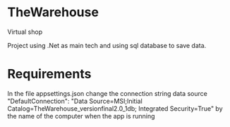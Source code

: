 # TheWarehouse
Virtual shop 

Project using .Net as main tech and using sql database to save data. 

# Requirements
In the file appsettings.json change the connection string data source "DefaultConnection": "Data Source=MSI;Initial Catalog=TheWarehouse_versionfinal2.0_1db; Integrated Security=True"
by the name of the computer when the app is running
